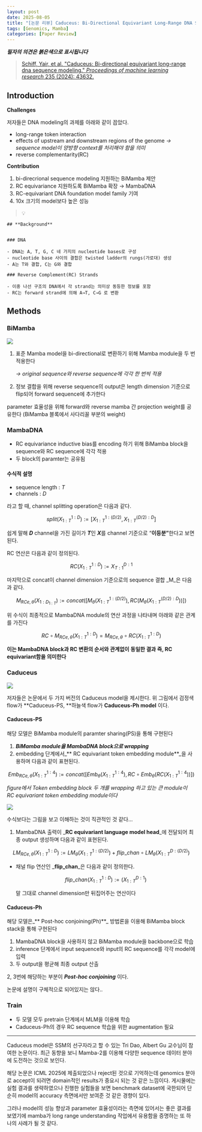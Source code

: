```yaml
---
layout: post
date: 2025-08-05
title: "[논문 리뷰] Caduceus: Bi-Directional Equivariant Long-Range DNA Sequence Modeling"
tags: [Genomics, Mamba]
categories: [Paper Review]
---
```


<span class="notion-red">_**필자의 의견은 붉은색으로 표시됩니다**_</span>


> [Schiff, Yair, et al. "Caduceus: Bi-directional equivariant long-range dna sequence modeling." ](https://pmc.ncbi.nlm.nih.gov/articles/PMC12189541/)[_Proceedings of machine learning research_](https://pmc.ncbi.nlm.nih.gov/articles/PMC12189541/)[ 235 (2024): 43632.](https://pmc.ncbi.nlm.nih.gov/articles/PMC12189541/)



## Introduction


**Challenges**


저자들은 DNA modeling의 과제를 아래와 같이 꼽았다.

- long-range token interaction
- effects of upstream and downstream regions of the genome 
_→ sequence model이 양방향 context를 처리해야 함을 의미_
- reverse complementarity(RC)

**Contribution**

1. bi-direcrional sequence modeling 지원하는 BiMamba 제안
1. RC equivariance 지원하도록 BiMamba 확장 → MambaDNA
1. RC-equivariant DNA foundation model family 기여
1. 10x 크기의 model보다 높은 성능

> 💡 


	## **Background**


	### DNA

	- DNA는 A, T, G, C 네 가지의 nucleotide bases로 구성
	- nucleotide base 사이의 결합은 twisted ladder의 rungs(가로대) 생성
	- A는 T와 결합, C는 G와 결합

	### Reverse Complement(RC) Strands

	- 이중 나선 구조의 DNA에서 각 strand는 의미상 동등한 정보를 포함
	- RC는 forward strand에 의해 A→T, C→G 로 변환


## Methods



### BiMamba


![](https://prod-files-secure.s3.us-west-2.amazonaws.com/542b861c-36a8-4051-84e5-8804b6728dba/2c247d59-7815-4980-99f0-8f0d21f445a7/image.png?X-Amz-Algorithm=AWS4-HMAC-SHA256&X-Amz-Content-Sha256=UNSIGNED-PAYLOAD&X-Amz-Credential=ASIAZI2LB4663GUPY577%2F20251002%2Fus-west-2%2Fs3%2Faws4_request&X-Amz-Date=20251002T080129Z&X-Amz-Expires=3600&X-Amz-Security-Token=IQoJb3JpZ2luX2VjEJD%2F%2F%2F%2F%2F%2F%2F%2F%2F%2FwEaCXVzLXdlc3QtMiJGMEQCIEunh%2FlMWZ8Yj2xkSquTvrC3VGKLVv5MhOY75T5tQAVOAiB14v5BAVnOsvqLvveV2xwFjq8%2BbGezNgo2zKtKZh%2BJuyr%2FAwgoEAAaDDYzNzQyMzE4MzgwNSIMGsWxPk%2FzgOOuYoqyKtwD0q2jpy983MtJQ5LFRiXvdejfTzQmGi%2FjnMFtts%2Fcx%2FMQEd9u1mvTnC0ghqamlUQDgWn0P5iXYkpGAzDFANxP83srHD0sKyHPRv2d1Rap74O%2B5ibro4lveeO3yBLQs%2Fh%2FpcJFAF1psKBo2YigrIj5Jv1IbplhhxHo82Z7Poqxhm%2B6NKiN59zGswKEXPGtzPFhvsiWk3ALUromnO2mAf%2BWcY%2BKoe1KC7Nk%2Bo1kfKg2DefGK3hU98%2Fp4EveSrq8KZSBP0pcE%2B5aKDUXNkWk1c7beRcI4AcH9fQlDl9d7Lh%2FbUAFAnT%2BNKu866gt0X%2FebXp4rn34XklWZZYbQJ7U4KyOSFeTYt3d1KP8k35JUZzJlyyfzYUuF8kP7HucrHghwyRg1f%2Be49aHSOMM7UbR7iGqmgkktVzB%2BW1RLa1LIdWZz6sX3JAAoA3%2BGqQeqRpABsuzrgszzRl2L5kvDN0TlAQe7TkacgzO4%2FDPiR1DLwG5THgpNZUBR7FGXK8nnkhwigWjXpCZlMVXYxmP5Sqpnj%2FtSPUJXN3xgJO5bHqpg5nGxfeSZ4fCy2Snq7c%2BrmasikKSX%2BvFZtViwzjhDfsaGkpRnXj6G1y8YQ1CQ%2BAi7nQuvOgHi13sPrWZREnl25wwo9D4xgY6pgGTLCxA9K5PLSbi8LFy7wDm%2FuoSfvkAUU4emRdG1Md05CK5xBnlT1bAlDYjFeANgVxhKyy8AUnaQ67TBS0K19x6bVVoKwD6yjj6O7GLgGmEV%2FnYaW0JA%2Ft2OAjdwQgbolK06dUy3c0N3wcv8RPjaC8qOHv1VXYfxamWMDHxeqcXCzpAeZbMA5EdLmMRSXceJC5qn%2BPy9tyCBVlYy97osRGme9IMeroA&X-Amz-Signature=f385a5db4ea4a87f174dbbccd518c08900c49570fd422d3ecc2a9e9ad954dea1&X-Amz-SignedHeaders=host&x-amz-checksum-mode=ENABLED&x-id=GetObject)

1. 표준 Mamba model을 bi-directional로 변환하기 위해 Mamba module을 두 번 적용한다

	_→ original sequence와 reverse sequence에 각각 한 번씩 적용_

1. 정보 결합을 위해 reverse sequence의 output은 length dimension 기준으로 flip되어 forward sequence에 추가한다

parameter 효율성을 위해 forward와 reverse mamba 간 projection weight를 공유한다 (BiMamba 블록에서 사다리꼴 부분의 weight)



### MambaDNA

- RC equivariance inductive bias를 encoding 하기 위해 BiMamba block을 sequence와 RC sequence에 각각 적용
- 두 block의 paramter는 공유됨


#### 수식적 설명

- sequence length : _T_
- channels : _D_

라고 할 때,  channel splitting operation은 다음과 같다.


$$
split(X^{1:D}_{1:T}):=[X^{1:(D/2)}_{1:T},X^{(D/2):D}_{1:T}]
$$


<span class="notion-red">쉽게 말해 </span><span class="notion-red">_**D**_</span><span class="notion-red"> channel을 가진 길이가 </span><span class="notion-red">_**T**_</span><span class="notion-red">인 </span><span class="notion-red">_**X**_</span><span class="notion-red">를 channel 기준으로 “</span><span class="notion-red">**이등분”**</span><span class="notion-red">한다고 보면 된다.</span>


RC 연산은 다음과 같이 정의된다.


$$
RC(X^{1:D}_{1:T}):=X^{D:1}_{T:1}
$$


마지막으로 concat이 channel dimension 기준으로의 sequence 결합 _M_은 다음과 같다.


$$
M_{RCe,\theta}(X_{1:D_{1:T}}):=concat([M_{\theta}(X^{1:(D/2)}_{1:T}),RC(M_{\theta}(X^{(D/2):D}_{1:T}))])
$$


위 수식이 최종적으로 MambaDNA module의 연산 과정을 나타내며 아래와 같은 관계를 가진다


$$
RC\circ M_{RCe,\theta}(X^{1:D}_{1:T}) = M_{RCe,\theta} \circ RC(X^{1:D}_{1:T})
$$


**이는 MambaDNA block과 RC 변환의 순서와 관계없이 동일한 결과 즉, RC equivariant함을 의미한다**



### Caduceus


![](https://prod-files-secure.s3.us-west-2.amazonaws.com/542b861c-36a8-4051-84e5-8804b6728dba/f94a60d7-8145-473b-aef9-7c68d3ec604a/image.png?X-Amz-Algorithm=AWS4-HMAC-SHA256&X-Amz-Content-Sha256=UNSIGNED-PAYLOAD&X-Amz-Credential=ASIAZI2LB4663GUPY577%2F20251002%2Fus-west-2%2Fs3%2Faws4_request&X-Amz-Date=20251002T080129Z&X-Amz-Expires=3600&X-Amz-Security-Token=IQoJb3JpZ2luX2VjEJD%2F%2F%2F%2F%2F%2F%2F%2F%2F%2FwEaCXVzLXdlc3QtMiJGMEQCIEunh%2FlMWZ8Yj2xkSquTvrC3VGKLVv5MhOY75T5tQAVOAiB14v5BAVnOsvqLvveV2xwFjq8%2BbGezNgo2zKtKZh%2BJuyr%2FAwgoEAAaDDYzNzQyMzE4MzgwNSIMGsWxPk%2FzgOOuYoqyKtwD0q2jpy983MtJQ5LFRiXvdejfTzQmGi%2FjnMFtts%2Fcx%2FMQEd9u1mvTnC0ghqamlUQDgWn0P5iXYkpGAzDFANxP83srHD0sKyHPRv2d1Rap74O%2B5ibro4lveeO3yBLQs%2Fh%2FpcJFAF1psKBo2YigrIj5Jv1IbplhhxHo82Z7Poqxhm%2B6NKiN59zGswKEXPGtzPFhvsiWk3ALUromnO2mAf%2BWcY%2BKoe1KC7Nk%2Bo1kfKg2DefGK3hU98%2Fp4EveSrq8KZSBP0pcE%2B5aKDUXNkWk1c7beRcI4AcH9fQlDl9d7Lh%2FbUAFAnT%2BNKu866gt0X%2FebXp4rn34XklWZZYbQJ7U4KyOSFeTYt3d1KP8k35JUZzJlyyfzYUuF8kP7HucrHghwyRg1f%2Be49aHSOMM7UbR7iGqmgkktVzB%2BW1RLa1LIdWZz6sX3JAAoA3%2BGqQeqRpABsuzrgszzRl2L5kvDN0TlAQe7TkacgzO4%2FDPiR1DLwG5THgpNZUBR7FGXK8nnkhwigWjXpCZlMVXYxmP5Sqpnj%2FtSPUJXN3xgJO5bHqpg5nGxfeSZ4fCy2Snq7c%2BrmasikKSX%2BvFZtViwzjhDfsaGkpRnXj6G1y8YQ1CQ%2BAi7nQuvOgHi13sPrWZREnl25wwo9D4xgY6pgGTLCxA9K5PLSbi8LFy7wDm%2FuoSfvkAUU4emRdG1Md05CK5xBnlT1bAlDYjFeANgVxhKyy8AUnaQ67TBS0K19x6bVVoKwD6yjj6O7GLgGmEV%2FnYaW0JA%2Ft2OAjdwQgbolK06dUy3c0N3wcv8RPjaC8qOHv1VXYfxamWMDHxeqcXCzpAeZbMA5EdLmMRSXceJC5qn%2BPy9tyCBVlYy97osRGme9IMeroA&X-Amz-Signature=7f66178e8fbbc6d12a55ffa4cb2183276dd0513992616d9d3d9eef6505fcc779&X-Amz-SignedHeaders=host&x-amz-checksum-mode=ENABLED&x-id=GetObject)


저자들은 논문에서 두 가지 버전의 Caduceus model을 제시한다. 위 그림에서 검정색 flow가 **Caduceus-PS, **하늘색 flow가 **Caduceus-Ph model** 이다.



#### Caduceus-PS


해당 모델은 BiMamba module의 paramter sharing(PS)을 통해 구현된다

1. _**BiMamba module을 MambaDNA block으로 wrapping**_
1. embedding 단계에서_** RC equivariant token embedding module**_을 사용하며 다음과 같이 표현된다.

$$
Emb_{RCe,\theta}(X^{1:4}_{1:T}):=concat([Emb_{\theta}(X^{1:4}_{1:T}),RC \circ Emb_{\theta}(RC(X^{1:4}_{1:T}))])
$$


_figure에서 Token embedding block 두 개를 wrapping 하고 있는 큰 module이 RC equivariant token embedding module이다_


![](https://prod-files-secure.s3.us-west-2.amazonaws.com/542b861c-36a8-4051-84e5-8804b6728dba/b175e4da-71eb-4e91-8c23-a06dabe673c9/image.png?X-Amz-Algorithm=AWS4-HMAC-SHA256&X-Amz-Content-Sha256=UNSIGNED-PAYLOAD&X-Amz-Credential=ASIAZI2LB4663GUPY577%2F20251002%2Fus-west-2%2Fs3%2Faws4_request&X-Amz-Date=20251002T080129Z&X-Amz-Expires=3600&X-Amz-Security-Token=IQoJb3JpZ2luX2VjEJD%2F%2F%2F%2F%2F%2F%2F%2F%2F%2FwEaCXVzLXdlc3QtMiJGMEQCIEunh%2FlMWZ8Yj2xkSquTvrC3VGKLVv5MhOY75T5tQAVOAiB14v5BAVnOsvqLvveV2xwFjq8%2BbGezNgo2zKtKZh%2BJuyr%2FAwgoEAAaDDYzNzQyMzE4MzgwNSIMGsWxPk%2FzgOOuYoqyKtwD0q2jpy983MtJQ5LFRiXvdejfTzQmGi%2FjnMFtts%2Fcx%2FMQEd9u1mvTnC0ghqamlUQDgWn0P5iXYkpGAzDFANxP83srHD0sKyHPRv2d1Rap74O%2B5ibro4lveeO3yBLQs%2Fh%2FpcJFAF1psKBo2YigrIj5Jv1IbplhhxHo82Z7Poqxhm%2B6NKiN59zGswKEXPGtzPFhvsiWk3ALUromnO2mAf%2BWcY%2BKoe1KC7Nk%2Bo1kfKg2DefGK3hU98%2Fp4EveSrq8KZSBP0pcE%2B5aKDUXNkWk1c7beRcI4AcH9fQlDl9d7Lh%2FbUAFAnT%2BNKu866gt0X%2FebXp4rn34XklWZZYbQJ7U4KyOSFeTYt3d1KP8k35JUZzJlyyfzYUuF8kP7HucrHghwyRg1f%2Be49aHSOMM7UbR7iGqmgkktVzB%2BW1RLa1LIdWZz6sX3JAAoA3%2BGqQeqRpABsuzrgszzRl2L5kvDN0TlAQe7TkacgzO4%2FDPiR1DLwG5THgpNZUBR7FGXK8nnkhwigWjXpCZlMVXYxmP5Sqpnj%2FtSPUJXN3xgJO5bHqpg5nGxfeSZ4fCy2Snq7c%2BrmasikKSX%2BvFZtViwzjhDfsaGkpRnXj6G1y8YQ1CQ%2BAi7nQuvOgHi13sPrWZREnl25wwo9D4xgY6pgGTLCxA9K5PLSbi8LFy7wDm%2FuoSfvkAUU4emRdG1Md05CK5xBnlT1bAlDYjFeANgVxhKyy8AUnaQ67TBS0K19x6bVVoKwD6yjj6O7GLgGmEV%2FnYaW0JA%2Ft2OAjdwQgbolK06dUy3c0N3wcv8RPjaC8qOHv1VXYfxamWMDHxeqcXCzpAeZbMA5EdLmMRSXceJC5qn%2BPy9tyCBVlYy97osRGme9IMeroA&X-Amz-Signature=acface37eda03e75d44de75b0055b21bc1726be403605384efcb1e27e6113cd6&X-Amz-SignedHeaders=host&x-amz-checksum-mode=ENABLED&x-id=GetObject)


<span class="notion-red">수식보다는 그림을 보고 이해하는 것이 직관적인 것 같다…</span>

1. MambaDNA 출력이 _**RC equivariant language model head**_에 전달되어 최종 output 생성하며 다음과 같이 표현된다.

$$
LM_{RCe,\theta}(X^{1:D}_{1:T}):= LM_{\theta}(X^{1:(D/2)}_{1:T})+flip\_chan\circ LM_{\theta}(X^{D:(D/2)}_{1:T})
$$

- 채널 flip 연산인 _**flip\_chan**_은 다음과 같이 정의한다.

	$$
	flip\_chan(X^{1:D}_{1:T}):=(X^{D:1}_{1:T})
	$$


	말 그대로 channel dimension만 뒤집어주는 연산이다



#### Caduceus-Ph


해당 모델은_** Post-hoc conjoining(Ph)**_ 방법론을 이용해 BiMamba block stack을 통해 구현된다

1. MambaDNA block을 사용하지 않고 BiMamba module을 backbone으로 학습
1. inference 단계에서 input sequence와 input의 RC sequence를 각각 model에 입력
1. 두 output을 평균해 최종 output 산출

2, 3번에 해당하는 부분이 _**Post-hoc conjoining**_ 이다.


<span class="notion-red">논문에 설명이 구체적으로 되어있지는 않다..</span>



### Train

- 두 모델 모두 pretrain 단계에서 MLM을 이용해 학습
- Caduceus-Ph의 경우 RC sequence 학습을 위한 augmentation 필요

---


<span class="notion-red">Caduceus model은 SSM의 선구자라고 할 수 있는 Tri Dao, Albert Gu 교수님이 참여한 논문이다. 최근 동향을 보니 Mamba-2를 이용해 다양한 sequence 데이터 분야에 도전하는 것으로 보인다.</span>


<span class="notion-red">해당 논문은 ICML 2025에 제출되었으나 reject된 것으로 기억하는데 genomics 분야로 accept이 되려면 domain적인 results가 중요시 되는 것 같은 느낌이다. 게시물에는 실험 결과를 생략하였으나 진행한 실험들을 보면 benchmark dataset에 국한되어 단순히 model의 accuracy 측면에서만 보여준 것 같은 경향이 있다.</span>


<span class="notion-red">그러나 model의 성능 향상과 parameter 효율성이라는 측면에 있어서는 좋은 결과를 보였기에 mamba가 long range understanding 작업에서 유용함을 증명하는 또 하나의 사례가 될 것 같다.</span>

